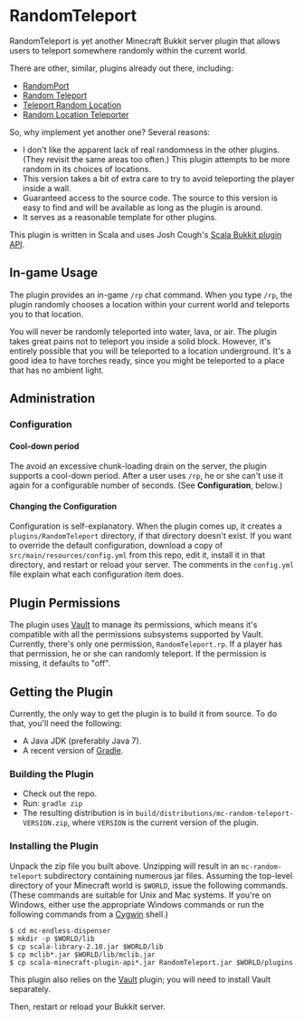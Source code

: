 # RandomTeleport

RandomTeleport is yet another Minecraft Bukkit server plugin that allows
users to teleport somewhere randomly within the current world.

There are other, similar, plugins already out there, including:

* [RandomPort](http://dev.bukkit.org/bukkit-plugins/randomport/)
* [Random Teleport](http://dev.bukkit.org/bukkit-plugins/random-teleport/)
* [Teleport Random Location](http://dev.bukkit.org/bukkit-plugins/teleport-random-loc/)
* [Random Location Teleporter](http://dev.bukkit.org/bukkit-plugins/randomlocationteleporter/)

So, why implement yet another one? Several reasons:

* I don't like the apparent lack of real randomness in the other plugins.
  (They revisit the same areas too often.) This plugin attempts to be
  more random in its choices of locations.
* This version takes a bit of extra care to try to avoid teleporting the
  player inside a wall.
* Guaranteed access to the source code. The source to this version is
  easy to find and will be available as long as the plugin is around.
* It serves as a reasonable template for other plugins.

This plugin is written in Scala and uses Josh Cough's
[Scala Bukkit plugin API](https://github.com/joshcough/MinecraftPlugins).

## In-game Usage

The plugin provides an in-game `/rp` chat command. When  you type `/rp`, the plugin
randomly chooses a location within your current world and teleports you to that
location.

You will never be randomly teleported into water, lava, or air. The plugin takes
great pains not to teleport you inside a solid block. However, it's entirely
possible that you will be teleported to a location underground. It's a good idea
to have torches ready, since you might be teleported to a place that has
no ambient light.

## Administration

### Configuration

#### Cool-down period

The avoid an excessive chunk-loading drain on the server, the plugin supports
a cool-down period. After a user uses `/rp`, he or she can't use it again for
a configurable number of seconds. (See **Configuration**, below.)

#### Changing the Configuration

Configuration is self-explanatory. When the plugin comes up, it creates
a `plugins/RandomTeleport` directory, if that directory doesn't exist. If
you want to override the default configuration, download a copy of
`src/main/resources/config.yml` from this repo, edit it, install it in that
directory, and restart or reload your server. The comments in the `config.yml`
file explain what each configuration item does.

## Plugin Permissions

The plugin uses [Vault][] to manage its permissions, which means it's
compatible with all the permissions subsystems supported by Vault. Currently,
there's only one permission, `RandomTeleport.rp`. If a player has that permission,
he or she can randomly teleport. If the permission is missing, it defaults to
"off".

## Getting the Plugin

Currently, the only way to get the plugin is to build it from source. To do
that, you'll need the following:

* A Java JDK (preferably Java 7).
* A recent version of [Gradle](http://gradle.org).

### Building the Plugin

* Check out the repo.
* Run: `gradle zip`
* The resulting distribution is in `build/distributions/mc-random-teleport-VERSION.zip`,
  where `VERSION` is the current version of the plugin.

### Installing the Plugin

Unpack the zip file you built above.  Unzipping will result in an
`mc-random-teleport` subdirectory containing numerous jar files. Assuming the
top-level directory of your Minecraft world is `$WORLD`, issue the following
commands. (These commands are suitable for Unix and Mac systems. If you're on
Windows, either use the appropriate Windows commands or run the following
commands from a [Cygwin](http://www.cygwin.com/) shell.)

    $ cd mc-endless-dispenser
    $ mkdir -p $WORLD/lib
    $ cp scala-library-2.10.jar $WORLD/lib
    $ cp mclib*.jar $WORLD/lib/mclib.jar
    $ cp scala-minecraft-plugin-api*.jar RandomTeleport.jar $WORLD/plugins

This plugin also relies on the [Vault][] plugin; you will need to install
Vault separately.

Then, restart or reload your Bukkit server.

[Vault]: http://dev.bukkit.org/bukkit-plugins/vault/

